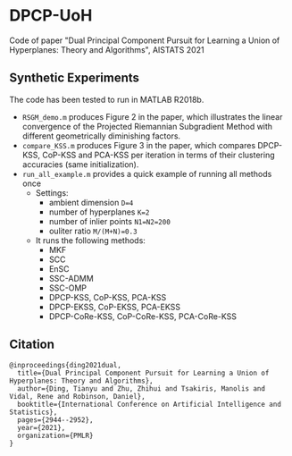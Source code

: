 # DPCP-UoH

Code of paper "Dual Principal Component Pursuit for Learning a Union of Hyperplanes: Theory and Algorithms", AISTATS 2021

## Synthetic Experiments

The code has been tested to run in MATLAB R2018b.

- `RSGM_demo.m` produces Figure 2 in the paper, which illustrates the linear convergence of the Projected Riemannian Subgradient Method with different geometrically diminishing factors.
- `compare_KSS.m` produces Figure 3 in the paper, which compares DPCP-KSS, CoP-KSS and PCA-KSS per iteration in terms of their clustering accuracies (same initialization).
- `run_all_example.m` provides a quick example of running all methods once
  - Settings: 
    - ambient dimension `D=4`
    - number of hyperplanes `K=2`
    - number of inlier points `N1=N2=200`
    - ouliter ratio `M/(M+N)=0.3` 
  - It runs the following methods:
    - MKF
    - SCC
    - EnSC
    - SSC-ADMM
    - SSC-OMP
    - DPCP-KSS, CoP-KSS, PCA-KSS
    - DPCP-EKSS, CoP-EKSS, PCA-EKSS
    - DPCP-CoRe-KSS, CoP-CoRe-KSS, PCA-CoRe-KSS

## Citation

~~~
@inproceedings{ding2021dual,
  title={Dual Principal Component Pursuit for Learning a Union of Hyperplanes: Theory and Algorithms},
  author={Ding, Tianyu and Zhu, Zhihui and Tsakiris, Manolis and Vidal, Rene and Robinson, Daniel},
  booktitle={International Conference on Artificial Intelligence and Statistics},
  pages={2944--2952},
  year={2021},
  organization={PMLR}
}
